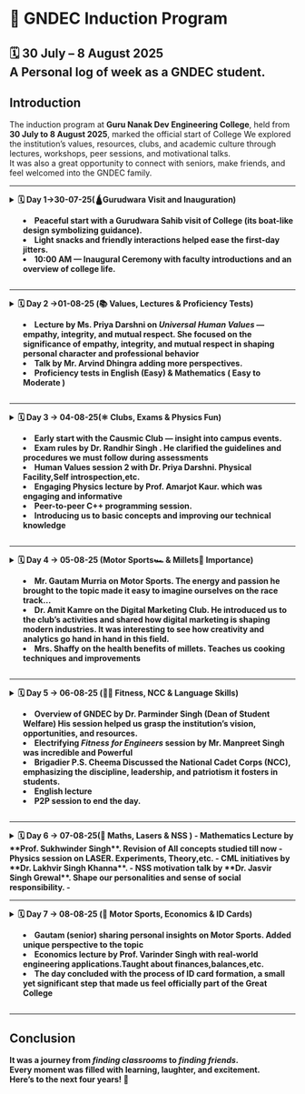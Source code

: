 # 🏫 GNDEC Induction Program

**🗓️ 30 July – 8 August 2025**  
A Personal log of week as a GNDEC student.
---

## Introduction
The induction program at **Guru Nanak Dev Engineering College**, held from **30 July to 8 August 2025**, marked the official start of College
We explored the institution’s values, resources, clubs, and academic culture through lectures, workshops, peer sessions, and motivational talks.  
It was also a great opportunity to connect with seniors, make friends, and feel welcomed into the GNDEC family.

---

<details>
<summary><strong>🗓️ Day 1→30-07-25(🛕Gurudwara Visit and Inauguration)

- Peaceful start with a Gurudwara Sahib visit of College (its boat-like design symbolizing guidance).  
- Light snacks and friendly interactions helped ease the first-day jitters.  
- **10:00 AM** — Inaugural Ceremony with faculty introductions and an overview of college life.

</details>

---

<details>
<summary><strong>🗓️ Day 2 →01-08-25 (📚 Values, Lectures & Proficiency Tests)

- Lecture by **Ms. Priya Darshni** on *Universal Human Values* — empathy, integrity, and mutual respect. She focused on the significance of empathy, integrity, and mutual respect in shaping personal character and professional behavior
- Talk by **Mr. Arvind Dhingra** adding more perspectives.  
- Proficiency tests in **English** (Easy) & **Mathematics** ( Easy to Moderate )

</details>

---

<details>
<summary><strong>🗓️ Day 3 → 04-08-25(⚛️ Clubs, Exams & Physics Fun)

- Early start with the **Causmic Club** — insight into campus events.  
- Exam rules by **Dr. Randhir Singh** . He clarified the guidelines and procedures we must follow during assessments
- Human Values session 2 with **Dr. Priya Darshni**. Physical Facility,Self introspection,etc.
- Engaging Physics lecture by **Prof. Amarjot Kaur**. which was engaging and informative
- Peer-to-peer C++ programming session.
- Introducing us to basic concepts and improving our technical knowledge

</details>

---

<details>
<summary><strong>🗓️ Day 4 → 05-08-25 (Motor Sports🏎️ & Millets🌾 Importance)

- **Mr. Gautam Murria** on Motor Sports. The energy and passion he brought to the topic made it easy to imagine ourselves on the race track…
- **Dr. Amit Kamre** on the Digital Marketing Club. He introduced us to the club’s activities and shared how digital marketing is shaping modern industries. It was interesting to see how creativity and analytics go hand in hand in this field.
- **Mrs. Shaffy** on the health benefits of millets. Teaches us cooking techniques and improvements

</details>

---

<details>
<summary><strong>🗓️ Day 5 → 06-08-25 (💪🏻 Fitness, NCC & Language Skills)

- Overview of GNDEC by **Dr. Parminder Singh** (Dean of Student Welfare) His session helped us grasp the institution’s vision, opportunities, and resources.  
- Electrifying *Fitness for Engineers* session by **Mr. Manpreet Singh** was incredible and Powerful
- **Brigadier P.S. Cheema** Discussed the National Cadet Corps (NCC), emphasizing the discipline, leadership, and patriotism it fosters in students.
- English lecture
- P2P session to end the day.

</details>

---

<details>
<summary><strong>🗓️ Day 6 → 07-08-25(🔬 Maths, Lasers & NSS )
- Mathematics Lecture by **Prof. Sukhwinder Singh**. Revision of All concepts studied till now
- Physics session on LASER. Experiments, Theory,etc.
- CML initiatives by **Dr. Lakhvir Singh Khanna**.  
- NSS motivation talk by **Dr. Jasvir Singh Grewal**. Shape our personalities and sense of social responsibility.
- 

</details>

---

<details>
<summary><strong>🗓️ Day 7 → 08-08-25 (🏁 Motor Sports, Economics & ID Cards)

- **Gautam** (senior) sharing personal insights on Motor Sports. Added unique perspective to the topic
- Economics lecture by **Prof. Varinder Singh** with real-world engineering applications.Taught about finances,balances,etc. 
- The day concluded with the process of ID card formation, a small yet significant step that made us feel officially part of the Great College

</details>

---

## Conclusion
It was a journey from *finding classrooms* to *finding friends*.  
Every moment was filled with learning, laughter, and excitement.  
Here’s to the next four years! 🚀
